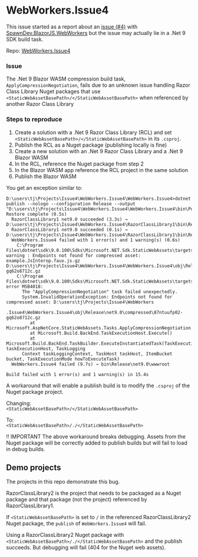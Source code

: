 # WebWorkers.Issue4

This issue started as a report about an [issue (#4)](https://github.com/LostBeard/SpawnDev.BlazorJS.WebWorkers/issues/4) with [SpawnDev.BlazorJS.WebWorkers](https://github.com/LostBeard/SpawnDev.BlazorJS.WebWorkers) but the issue may actually lie in a .Net 9 SDK build task.

Repo: [WebWorkers.Issue4](https://github.com/LostBeard/WebWorkers.Issue4)

### Issue 
The .Net 9 Blazor WASM compression build task, `ApplyCompressionNegotiation`, fails due to an unknown issue handling Razor Class Library Nuget packages that use `<StaticWebAssetBasePath>/</StaticWebAssetBasePath>` when referenced by another Razor Class Library

### Steps to reproduce
1. Create a solution with a .Net 9 Razor Class Library (RCL) and set `<StaticWebAssetBasePath>/</StaticWebAssetBasePath>` in its `.csproj`.
2. Publish the RCL as a Nuget package (publishing locally is fine)
3. Create a new solution with an .Net 9 Razor Class Library and a .Net 9 Blazor WASM
4. In the RCL, reference the Nuget package from step 2
5. In the Blazor WASM app reference the RCL project in the same solution
6. Publish the Blazor WASM

You get an exception similar to:  
```
D:\users\tj\Projects\Issue4\WebWorkers.Issue4\WebWorkers.Issue4>dotnet publish --nologo --configuration Release --output "D:\users\tj\Projects\Issue4\WebWorkers.Issue4\WebWorkers.Issue4\bin\Publish\"
Restore complete (0.5s)
  RazorClassLibrary1 net9.0 succeeded (3.3s) → D:\users\tj\Projects\Issue4\WebWorkers.Issue4\RazorClassLibrary1\bin\Release\net9.0\RazorClassLibrary1.dll
  RazorClassLibrary1 net9.0 succeeded (0.1s) → D:\users\tj\Projects\Issue4\WebWorkers.Issue4\RazorClassLibrary1\bin\Release\net9.0\RazorClassLibrary1.dll
  WebWorkers.Issue4 failed with 1 error(s) and 1 warning(s) (0.6s)
    C:\Program Files\dotnet\sdk\9.0.100\Sdks\Microsoft.NET.Sdk.StaticWebAssets\targets\Microsoft.NET.Sdk.StaticWebAssets.Compression.targets(323,5): warning : Endpoints not found for compressed asset: example.JsInterop.faux.js.gz D:\users\tj\Projects\Issue4\WebWorkers.Issue4\WebWorkers.Issue4\obj\Release\net9.0\compressed\87ntuufp02-gq62o8712c.gz
    C:\Program Files\dotnet\sdk\9.0.100\Sdks\Microsoft.NET.Sdk.StaticWebAssets\targets\Microsoft.NET.Sdk.StaticWebAssets.Compression.targets(323,5): error MSB4018:
      The "ApplyCompressionNegotiation" task failed unexpectedly.
      System.InvalidOperationException: Endpoints not found for compressed asset: D:\users\tj\Projects\Issue4\WebWorkers
      .Issue4\WebWorkers.Issue4\obj\Release\net9.0\compressed\87ntuufp02-gq62o8712c.gz
         at Microsoft.AspNetCore.StaticWebAssets.Tasks.ApplyCompressionNegotiation.Execute()
         at Microsoft.Build.BackEnd.TaskExecutionHost.Execute()
         at Microsoft.Build.BackEnd.TaskBuilder.ExecuteInstantiatedTask(TaskExecutionHost taskExecutionHost, TaskLogging
      Context taskLoggingContext, TaskHost taskHost, ItemBucket bucket, TaskExecutionMode howToExecuteTask)
  WebWorkers.Issue4 failed (9.7s) → bin\Release\net9.0\wwwroot

Build failed with 1 error(s) and 1 warning(s) in 15.4s
```

A workaround that will enable a publish build is to modify the `.csproj` of the Nuget package project.  

Changing:  
`<StaticWebAssetBasePath>/</StaticWebAssetBasePath>`  

To:  
`<StaticWebAssetBasePath>/./</StaticWebAssetBasePath>`  

!! IMPORTANT
The above workaround breaks debugging. Assets from the Nuget package will be correctly added to publish builds but will fail to load in debug builds.

## Demo projects
The projects in this repo demonstrate this bug. 

RazorClassLibrary2 is the project that needs to be packaged as a Nuget package and that package (not the project) referenced by RazorClassLibrary1. 

If `<StaticWebAssetBasePath>` is set to `/` in the referenced RazorClassLibrary2 Nuget package, the `publish` of `WebWorkers.Issue4` will fail. 

Using a RazorClassLibrary2 Nuget package with  `<StaticWebAssetBasePath>/./</StaticWebAssetBasePath>` and the publish succeeds. But debugging will fail (404 for the Nuget web assets).

